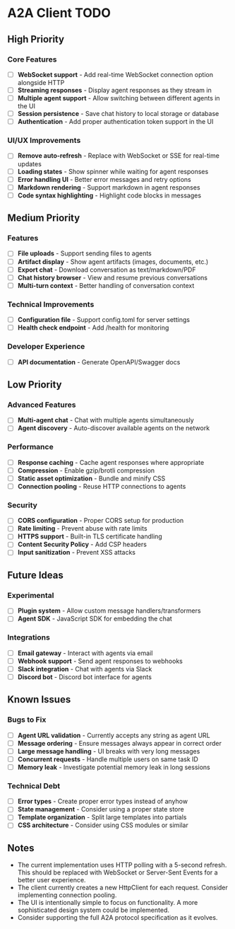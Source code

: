 # A2A Client TODO

## High Priority

### Core Features
- [ ] **WebSocket support** - Add real-time WebSocket connection option alongside HTTP
- [ ] **Streaming responses** - Display agent responses as they stream in
- [ ] **Multiple agent support** - Allow switching between different agents in the UI
- [ ] **Session persistence** - Save chat history to local storage or database
- [ ] **Authentication** - Add proper authentication token support in the UI

### UI/UX Improvements
- [ ] **Remove auto-refresh** - Replace with WebSocket or SSE for real-time updates
- [ ] **Loading states** - Show spinner while waiting for agent responses
- [ ] **Error handling UI** - Better error messages and retry options
- [ ] **Markdown rendering** - Support markdown in agent responses
- [ ] **Code syntax highlighting** - Highlight code blocks in messages

## Medium Priority

### Features
- [ ] **File uploads** - Support sending files to agents
- [ ] **Artifact display** - Show agent artifacts (images, documents, etc.)
- [ ] **Export chat** - Download conversation as text/markdown/PDF
- [ ] **Chat history browser** - View and resume previous conversations
- [ ] **Multi-turn context** - Better handling of conversation context

### Technical Improvements
- [ ] **Configuration file** - Support config.toml for server settings
- [ ] **Health check endpoint** - Add /health for monitoring

### Developer Experience
- [ ] **API documentation** - Generate OpenAPI/Swagger docs

## Low Priority

### Advanced Features
- [ ] **Multi-agent chat** - Chat with multiple agents simultaneously
- [ ] **Agent discovery** - Auto-discover available agents on the network

### Performance
- [ ] **Response caching** - Cache agent responses where appropriate
- [ ] **Compression** - Enable gzip/brotli compression
- [ ] **Static asset optimization** - Bundle and minify CSS
- [ ] **Connection pooling** - Reuse HTTP connections to agents

### Security
- [ ] **CORS configuration** - Proper CORS setup for production
- [ ] **Rate limiting** - Prevent abuse with rate limits
- [ ] **HTTPS support** - Built-in TLS certificate handling
- [ ] **Content Security Policy** - Add CSP headers
- [ ] **Input sanitization** - Prevent XSS attacks

## Future Ideas

### Experimental
- [ ] **Plugin system** - Allow custom message handlers/transformers
- [ ] **Agent SDK** - JavaScript SDK for embedding the chat

### Integrations
- [ ] **Email gateway** - Interact with agents via email
- [ ] **Webhook support** - Send agent responses to webhooks
- [ ] **Slack integration** - Chat with agents via Slack
- [ ] **Discord bot** - Discord bot interface for agents

## Known Issues

### Bugs to Fix
- [ ] **Agent URL validation** - Currently accepts any string as agent URL
- [ ] **Message ordering** - Ensure messages always appear in correct order
- [ ] **Large message handling** - UI breaks with very long messages
- [ ] **Concurrent requests** - Handle multiple users on same task ID
- [ ] **Memory leak** - Investigate potential memory leak in long sessions

### Technical Debt
- [ ] **Error types** - Create proper error types instead of anyhow
- [ ] **State management** - Consider using a proper state store
- [ ] **Template organization** - Split large templates into partials
- [ ] **CSS architecture** - Consider using CSS modules or similar

## Notes

- The current implementation uses HTTP polling with a 5-second refresh. This should be replaced with WebSocket or Server-Sent Events for a better user experience.
- The client currently creates a new HttpClient for each request. Consider implementing connection pooling.
- The UI is intentionally simple to focus on functionality. A more sophisticated design system could be implemented.
- Consider supporting the full A2A protocol specification as it evolves.